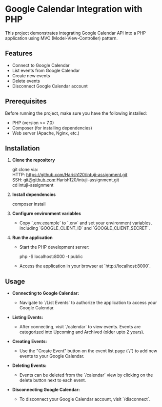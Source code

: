
# Google Calendar Integration with PHP

This project demonstrates integrating Google Calendar API into a PHP application using MVC (Model-View-Controller) pattern.

## Features

- Connect to Google Calendar
- List events from Google Calendar
- Create new events
- Delete events
- Disconnect Google Calendar account

## Prerequisites

Before running the project, make sure you have the following installed:

- PHP (version >= 7.0)
- Composer (for installing dependencies)
- Web server (Apache, Nginx, etc.)

## Installation

1. **Clone the repository**

   git clone via: \
   HTTP: https://github.com/Harish120/intuji-assignment.git \
   SSH: git@github.com:Harish120/intuji-assignment.git \
   cd intuji-assignment

2. **Install dependencies**

   composer install

3. **Configure environment variables**

    - Copy \`.env.example\` to \`.env\` and set your environment variables, including \`GOOGLE_CLIENT_ID\` and \`GOOGLE_CLIENT_SECRET\`.

4. **Run the application**

    - Start the PHP development server:

      php -S localhost:8000 -t public

    - Access the application in your browser at \`http://localhost:8000\`.

## Usage

- **Connecting to Google Calendar:**
    - Navigate to \`/List Events\` to authorize the application to access your Google Calendar.

- **Listing Events:**
    - After connecting, visit \`/calendar\` to view events. Events are categorized into Upcoming and Archived (older upto 2 years).

- **Creating Events:**
    - Use the "Create Event" button on the event list page (\`/\`) to add new events to your Google Calendar.

- **Deleting Events:**
    - Events can be deleted from the \`/calendar\` view by clicking on the delete button next to each event.

- **Disconnecting Google Calendar:**
    - To disconnect your Google Calendar account, visit \`/disconnect\`.
